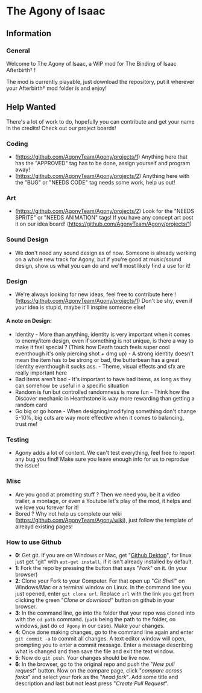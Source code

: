 

# The Agony of Isaac

                                                                                                                                                                                                                             

## Information
### General
Welcome to The Agony of Isaac, a WIP mod for The Binding of Isaac Afterbirth† !

The mod is currently playable, just download the repository, put it wherever your Afterbirth† mod folder is and enjoy!

## Help Wanted
There's a lot of work to do, hopefully you can contribute and get your name in the credits!
Check out our project boards!

### Coding
- (https://github.com/AgonyTeam/Agony/projects/1) Anything here that has the "APPROVED" tag has to be done, assign yourself and program away!  
- (https://github.com/AgonyTeam/Agony/projects/2) Anything here with the "BUG" or "NEEDS CODE" tag needs some work, help us out!

### Art
- (https://github.com/AgonyTeam/Agony/projects/2) Look for the "NEEDS SPRITE" or "NEEDS ANIMATION" tags! If you have any concept art post it on our idea board! (https://github.com/AgonyTeam/Agony/projects/1)  

### Sound Design
- We don't need any sound design as of now. Someone is already working on a whole new track for Agony, but if you're good at music/sound design, show us what you can do and we'll most likely find a use for it!  

### Design
- We're always looking for new ideas, feel free to contribute here ! (https://github.com/AgonyTeam/Agony/projects/1) Don't be shy, even if your idea is stupid, maybe it'll inspire someone else!  

#### A note on Design:
- Identity
      - More than anything, identity is very important when it comes to enemy/item design, even if something is not unique, is there a way to make it feel special ? (Think how Death touch feels super cool eventhough it's only piercing shot + dmg up)
      - A strong identity doesn't mean the item has to be strong or bad, the butterbean has a great identity eventhough it sucks ass.
      - Theme, visual effects and sfx are really important here
- Bad items aren't bad
       - It's important to have bad items, as long as they can somehow be useful in a specific situation
- Random is fun but controlled randomness is more fun
       - Think how the Discover mechanic in Hearthstone is way more rewarding than getting a random card
- Go big or go home
       - When designing/modifying something don't change 5-10%, big cuts are way more effective when it comes to balancing, trust me!

### Testing
- Agony adds a lot of content. We can't test everything, feel free to report any bug you find! Make sure you leave enough info for us to reprodue the issue!  

### Misc
- Are you good at promoting stuff ? Then we need you, be it a video trailer, a montage, or even a Youtube let's play of the mod, it helps and we love you forever for it!  
- Bored ? Why not help us complete our wiki (https://github.com/AgonyTeam/Agony/wiki), just follow the template of alreayd existing pages!  


### How to use Github
- **0**: Get git. If you are on Windows or Mac, get "[Github Dektop](https://desktop.github.com/)", for linux just get "git" with `apt-get install`, if it isn't already installed by default.
- **1**: Fork the repo by pressing the button that says "_Fork_" on it. (In your browser)
- **2**: Clone your Fork to your Computer. For that open up "_Git Shell_" on Windows/Mac or a terminal window on Linux. In the command line you just opened, enter `git clone url`. Replace `url` with the link you get from clicking the green "_Clone or download_" button on github in your browser.
- **3**: In the command line, go into the folder that your repo was cloned into with the `cd path` command. (`path` being the path to the folder, on windows, just do `cd Agony` in our case). Make your changes.
- **4**: Once done making changes, go to the command line again and enter `git commit -a` to commit all changes. A text editor window will open, prompting you to enter a commit message. Enter a message describing what is changed and then save the file and exit the text window.
- **5**: Now do `git push`. Your changes should be live now.
- **6**: In the browser, go to the original repo and push the "_New pull request_" button. Now on the compare page, click "_compare across forks_" and select your fork as the "_head fork_". Add some title and description and last but not least press "_Create Pull Request_".
